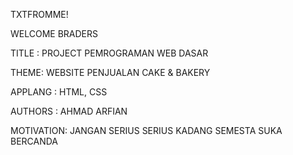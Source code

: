 TXTFROMME!

WELCOME BRADERS

TITLE : PROJECT PEMROGRAMAN WEB DASAR

THEME: WEBSITE PENJUALAN CAKE & BAKERY

APPLANG : HTML, CSS

AUTHORS : AHMAD ARFIAN

MOTIVATION: JANGAN SERIUS SERIUS KADANG SEMESTA SUKA BERCANDA

